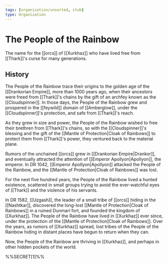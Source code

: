 ```yaml
---
tags: [organization/unsorted, stub]
type: Organization
---
```


# The People of the Rainbow

The name for the [[orcs]] of [[Xurkhaz]] who have lived free from [[Thark]]'s curse for many generations. 

## History

The People of the Rainbow trace their origins to the golden age of the [[Drankorian Empire]], more than 1000 years ago, when their ancestors were freed from [[Thark]]'s chains by the gift of an archfey known as the [[Cloudspinner]]. In those days, the People of the Rainbow grew and prospered in the [[feywild]] domain of [[Amberglow]], under the [[Cloudspinner]]'s protection, and safe from [[Thark]]'s reach. 

As they grew in size and power, the People of the Rainbow wished to free their brethren from [[Thark]]'s chains, so with the [[Cloudspinner]]'s blessing and the gift of the [[Mantle of Protection|Cloak of Rainbows]] to protect them from [[Thark]]'s power, they ventured back to the material plane. 

Rumors of the unchained [[orcs]] grew in [[Drankorian Empire|Drankor]], and eventually attracted the attention of [[Emperor Apollyon|Apollyon]], the emperor. In DR 1042, [[Emperor Apollyon|Apollyon]] attacked the People of the Rainbow, and the [[Mantle of Protection|Cloak of Rainbows]] was lost.

For the next five hundred years, the People of the Rainbow lived a hunted existence, scattered in small groups trying to avoid the ever-watchful eyes of [[Thark]] and the violence of his servants. 

In DR 1582, [[Uzgash]], the leader of a small tribe of [[orcs]] hiding in the [[Nashtkar]], discovered the long-lost [[Mantle of Protection|Cloak of Rainbows]] in a ruined Dunmari fort, and founded the kingdom of [[Xurkhaz]]. The People of the Rainbow have lived in [[Xurkhaz]] ever since, under the protection of the [[Mantle of Protection|Cloak of Rainbows]]. Over the years, as rumors of [[Xurkhaz]] spread, lost tribes of the People of the Rainbow hiding in distant places have begun to return when they can. 

Now, the People of the Rainbow are thriving in [[Xurkhaz]], and perhaps in other hidden pockets of the world. 

%%SECRET[1]%%
